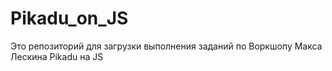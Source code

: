 # Pikadu_on_JS
Это репозиторий для загрузки выполнения заданий по Воркшопу Макса Лескина Pikadu на JS
